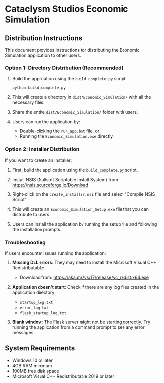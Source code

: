 # Cataclysm Studios Economic Simulation

## Distribution Instructions

This document provides instructions for distributing the Economic Simulation application to other users.

### Option 1: Directory Distribution (Recommended)

1. Build the application using the `build_complete.py` script:
   ```
   python build_complete.py
   ```

2. This will create a directory in `dist/Economic_Simulation/` with all the necessary files.

3. Share the entire `dist/Economic_Simulation/` folder with users.

4. Users can run the application by:
   - Double-clicking the `run_app.bat` file, or
   - Running the `Economic_Simulation.exe` directly

### Option 2: Installer Distribution

If you want to create an installer:

1. First, build the application using the `build_complete.py` script.

2. Install NSIS (Nullsoft Scriptable Install System) from https://nsis.sourceforge.io/Download

3. Right-click on the `create_installer.nsi` file and select "Compile NSIS Script"

4. This will create an `Economic_Simulation_Setup.exe` file that you can distribute to users.

5. Users can install the application by running the setup file and following the installation prompts.

### Troubleshooting

If users encounter issues running the application:

1. **Missing DLL errors**: They may need to install the Microsoft Visual C++ Redistributable:
   - Download from: https://aka.ms/vs/17/release/vc_redist.x64.exe

2. **Application doesn't start**: Check if there are any log files created in the application directory:
   - `startup_log.txt`
   - `error_log.txt`
   - `flask_startup_log.txt`

3. **Blank window**: The Flask server might not be starting correctly. Try running the application from a command prompt to see any error messages.

## System Requirements

- Windows 10 or later
- 4GB RAM minimum
- 100MB free disk space
- Microsoft Visual C++ Redistributable 2019 or later
